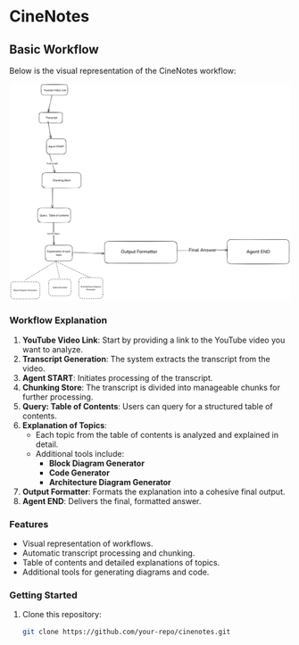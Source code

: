 # CineNotes

## Basic Workflow
Below is the visual representation of the CineNotes workflow:

![CineNotes Workflow](workflow/image.png)

### Workflow Explanation
1. **YouTube Video Link**: Start by providing a link to the YouTube video you want to analyze.
2. **Transcript Generation**: The system extracts the transcript from the video.
3. **Agent START**: Initiates processing of the transcript.
4. **Chunking Store**: The transcript is divided into manageable chunks for further processing.
5. **Query: Table of Contents**: Users can query for a structured table of contents.
6. **Explanation of Topics**:
    - Each topic from the table of contents is analyzed and explained in detail.
    - Additional tools include:
        - **Block Diagram Generator**
        - **Code Generator**
        - **Architecture Diagram Generator**
7. **Output Formatter**: Formats the explanation into a cohesive final output.
8. **Agent END**: Delivers the final, formatted answer.

### Features
- Visual representation of workflows.
- Automatic transcript processing and chunking.
- Table of contents and detailed explanations of topics.
- Additional tools for generating diagrams and code.

### Getting Started
1. Clone this repository:
   ```bash
   git clone https://github.com/your-repo/cinenotes.git